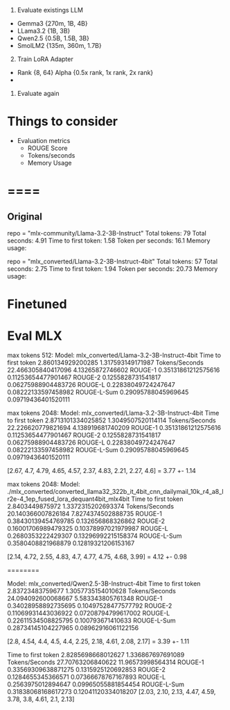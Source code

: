 1. Evaluate existings LLM
- Gemma3 {270m, 1B, 4B}
- LLama3.2 {1B, 3B}
- Qwen2.5 {0.5B, 1.5B, 3B}
- SmolLM2 {135m, 360m, 1.7B}
2. Train LoRA Adapter
- Rank {8, 64} Alpha {0.5x rank, 1x rank, 2x rank}
- 
1. Evaluate again

# Things to consider
- Evaluation metrics
  - ROUGE Score
  - Tokens/seconds
  - Memory Usage

# ====
## Original
repo = "mlx-community/Llama-3.2-3B-Instruct"
Total tokens: 79
Total seconds: 4.91
Time to first token: 1.58
Token per seconds: 16.1
Memory usage: 

repo = "mlx_converted/Llama-3.2-3B-Instruct-4bit"
Total tokens: 57
Total seconds: 2.75
Time to first token: 1.94
Token per seconds: 20.73
Memory usage:

# Finetuned

# Eval MLX

max tokens 512:
Model: mlx_converted/Llama-3.2-3B-Instruct-4bit
Time to first token 2.860134929200285 1.317593149171987
Tokens/Seconds 22.466305840417096 4.13265872746602
ROUGE-1 0.35131861212575616 0.11253654477901467
ROUGE-2 0.1255828731541817 0.06275988904483726
ROUGE-L 0.22838049724247647 0.08222133597458982
ROUGE-L-Sum 0.29095788045969645 0.09719436401520111

max tokens 2048:
Model: mlx_converted/Llama-3.2-3B-Instruct-4bit
Time to first token 2.8713101334025852 1.3049507520114114
Tokens/Seconds 22.226620779821694 4.138919681740209
ROUGE-1 0.35131861212575616 0.11253654477901467
ROUGE-2 0.1255828731541817 0.06275988904483726
ROUGE-L 0.22838049724247647 0.08222133597458982
ROUGE-L-Sum 0.29095788045969645 0.09719436401520111

[2.67, 4.7, 4.79, 4.65, 4.57, 2.37, 4.83, 2.21, 2.27, 4.6] = 3.77 +- 1.14

max tokens 2048:
Model: ./mlx_converted/converted_llama32_322b_it_4bit_cnn_dailymail_10k_r4_a8_lr2e-4_1ep_fused_lora_dequant4bit_mlx4bit
Time to first token 2.8403449875972 1.3372315202693374
Tokens/Seconds 20.140366007826184 7.8274374502888735
ROUGE-1 0.38430139454769785 0.132656868326862
ROUGE-2 0.16001706989479325 0.10378997021979987
ROUGE-L 0.2680353222429307 0.13296992215158374
ROUGE-L-Sum 0.3580408821968879 0.12819321206153167

[2.14, 4.72, 2.55, 4.83, 4.7, 4.77, 4.75, 4.68, 3.99] = 4.12 +- 0.98

========

Model: mlx_converted/Qwen2.5-3B-Instruct-4bit
Time to first token 2.83723483759677 1.3057735154010628
Tokens/Seconds 24.094092600068667 5.583343805761348
ROUGE-1 0.34028958892735695 0.10497528477577792
ROUGE-2 0.11069931443036922 0.07208794799617002
ROUGE-L 0.22611534508825795 0.100793671410633
ROUGE-L-Sum 0.28734145104227965 0.08962916061122156

[2.8, 4.54, 4.4, 4.5, 4.4, 2.25, 2.18, 4.61, 2.08, 2.17] = 3.39 +- 1.11


Time to first token 2.8285698668012627 1.336867697691089
Tokens/Seconds 27.70763206840622 11.96573998564314
ROUGE-1 0.33569309638871275 0.1315925120692853
ROUGE-2 0.1284655345366571 0.07366678767167893
ROUGE-L 0.2563975012894647 0.09965055881854454
ROUGE-L-Sum 0.31838068168617273 0.12041120334018207
[2.03, 2.10, 2.13, 4.47, 4.59, 3.78, 3.8, 4.61, 2.1, 2.13]